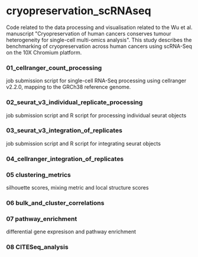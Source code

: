 # cryopreservation_scRNAseq
Code related to the data processing and visualisation related to the Wu et al. manuscript "Cryopreservation of human cancers conserves tumour heterogeneity for single-cell multi-omics analysis". This study describes the benchmarking of cryopreservation across human cancers using scRNA-Seq on the 10X Chromium platform. 

### 01_cellranger_count_processing  
job submission script for single-cell RNA-Seq processing using cellranger v2.2.0, mapping to the GRCh38 reference genome.

### 02_seurat_v3_individual_replicate_processing
job submission script and R script for processing individual seurat objects

### 03_seurat_v3_integration_of_replicates
job submission script and R script for integrating seurat objects

### 04_cellranger_integration_of_replicates

### 05 clustering_metrics
silhouette scores, mixing metric and local structure scores

### 06 bulk_and_cluster_correlations 

### 07 pathway_enrichment
differential gene expresison and pathway enrichment

### 08 CITESeq_analysis


